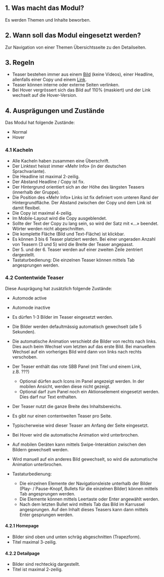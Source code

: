 ## 1. Was macht das Modul?
Es werden Themen und Inhalte beworben.

## 2. Wann soll das Modul eingesetzt werden? 
Zur Navigation von einer Themen Übersichtsseite zu den Detailseiten.

## 3. Regeln 
* Teaser bestehen immer aus einem [Bild](https://digital.sbb.ch/de/basics/images) (keine Videos), einer Headline, allenfalls einer Copy und einem [Link](https://digital.sbb.ch/de/components/link).
* Teaser können interne oder externe Seiten verlinken.
* Bei Hover vergrössert sich das Bild auf 110% (maskiert) und der Link wechselt auf die Hover-Version.

## 4. Ausprägungen und Zustände
Das Modul hat folgende Zustände:
* Normal
* Hover

### 4.1 Kacheln
* Alle Kacheln haben zusammen eine Überschrift.
* Der Linktext heisst immer «Mehr Info» (in der deutschen Sprachvariante).
* Die Headline ist maximal 2-zeilig.
* Der Abstand Headline / Copy ist fix.
* Der Hintergrund orientiert sich an der Höhe des längsten Teasers (innerhalb der Gruppe).
* Die Position des «Mehr Info» Links ist fix definiert vom unteren Rand der Hintergrundfläche. Der Abstand zwischen der Copy und dem Link ist damit flexibel.
* Die Copy ist maximal 4-zeilig.
* Im Mobile-Layout wird die Copy ausgeblendet.
* Sollte der Text der Copy zu lang sein, so wird der Satz mit «...» beendet. Wörter werden nicht abgeschnitten.
* Die komplette Fläche (Bild und Text-Fläche) ist klickbar.
* Es können 3 bis 6 Teaser platziert werden. Bei einer ungeraden Anzahl von Teasern (3 und 5) wird die Breite der Teaser angepasst.
* Der 5. und der 6. Teaser werden auf einer zweiten Zeile zentriert dargestellt.
* Tastaturbedienung: Die einzelnen Teaser können mittels Tab angesprungen werden.

### 4.2 Contentwide Teaser
Diese Ausprägung hat zusätzlich folgende Zustände:
* Automode active
* Automode inactive

* Es dürfen 1-3 Bilder im Teaser eingesetzt werden.
* Die Bilder werden defaultmässig automatisch gewechselt (alle 5 Sekunden).
* Die automatische Animation verschiebt die Bilder von rechts nach links. Dies auch beim Wechsel vom letzten auf das erste Bild. Bei manuellem Wechsel auf ein vorheriges Bild wird dann von links nach rechts verschoben.
* Der Teaser enthält das rote SBB Panel (mit Titel und einem Link, z.B. ???)
    * Optional dürfen auch Icons im Panel angezeigt werden. In der mobilen Ansicht, werden diese nicht gezeigt.
    * Optional darf zum Panel noch ein Aktionselement eingesetzt werden. Dies darf nur Text enthalten.
* Der Teaser nutzt die ganze Breite des Inhaltsbereichs.
*  Es gibt nur einen contentweiten Teaser pro Seite.
* Typischerweise wird dieser Teaser am Anfang der Seite eingesetzt.
* Bei Hover wird die automatische Animation wird unterbrochen.
* Auf mobilen Geräten kann mittels Swipe-Interaktion zwischen den Bildern gewechselt werden.
* Wird manuell auf ein anderes Bild gewechselt, so wird die automatische Animation unterbrochen.
* Tastaturbedienung:
    * Die einzelnen Elemente der Navigationsleiste unterhalb der Bilder (Play- / Pause-Knopf, Bullets für die einzelnen Bilder) können mittels Tab angesprungen werden.
    * Die Elemente können mittels Leertaste oder Enter angewählt werden.
    * Nach dem letzten Bullet wird mittels Tab das Bild im Karrussel angesprungen. Auf den Inhalt dieses Teasers kann dann mittels Enter gesprungen werden.

#### 4.2.1 Homepage 
* Bilder sind oben und unten schräg abgeschnitten (Trapezform).
* Titel maximal 3-zeilig.

#### 4.2.2 Detailpage
* Bilder sind rechteckig dargestellt.
* Titel ist maximal 2-zeilig.